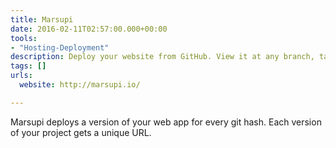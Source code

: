```yaml
---
title: Marsupi
date: 2016-02-11T02:57:00.000+00:00
tools:
- "Hosting-Deployment"
description: Deploy your website from GitHub. View it at any branch, tag, or commit.
tags: []
urls:
  website: http://marsupi.io/

---
```

Marsupi deploys a version of your web app for every git hash.
Each version of your project gets a unique URL.
